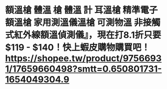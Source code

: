 # 額溫槍 體溫 槍 體溫 計 耳溫槍 精準電子額溫槍 家用測溫儀溫槍 可測物溫 非接觸式紅外線額溫偵測儀』，現在打8.1折只要$119 - $140！快上蝦皮購物購買吧！https://shopee.tw/product/97566931/17659660498?smtt=0.650801731-1654049304.9